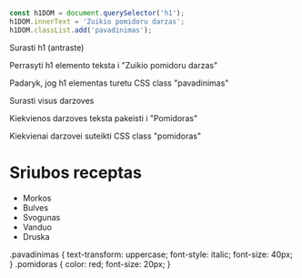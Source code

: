 ```js
const h1DOM = document.querySelector('h1');
h1DOM.innerText = 'Zuikio pomidoru darzas';
h1DOM.classList.add('pavadinimas');
```
Surasti h1 (antraste)

Perrasyti h1 elemento teksta i "Zuikio pomidoru darzas"

Padaryk, jog h1 elementas turetu CSS class "pavadinimas"

Surasti visus darzoves

Kiekvienos darzoves teksta pakeisti i "Pomidoras"

Kiekvienai darzovei suteikti CSS class "pomidoras"

<h1>Sriubos receptas</h1>
<ul>
  <li>Morkos</li>
  <li>Bulves</li>
  <li>Svogunas</li>
  <li>Vanduo</li>
  <li>Druska</li>
</ul>
.pavadinimas {
  text-transform: uppercase;
  font-style: italic;
  font-size: 40px;
}
.pomidoras {
  color: red;
  font-size: 20px;
}